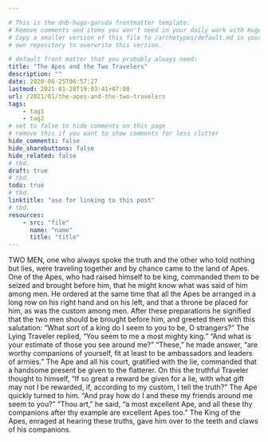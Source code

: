 ```yaml
---

# This is the dnb-hugo-garuda frontmatter template. 
# Remove comments and items you won't need in your daily work with Hugo.
# Copy a smaller version of this file to /archetypes/default.md in your
# own repository to overwrite this version.

# default front matter that you probably always need:
title: "The Apes and the Two Travelers"
description: ""
date: 2020-06-25T06:57:27
lastmod: 2021-01-20T19:03:41+07:00
url: /2021/01/the-apes-and-the-two-travelers
tags:
    - tag1
    - tag2
# set to false to hide comments on this page
# remove this if you want to show comments for less clutter
hide_comments: false
hide_sharebuttons: false
hide_related: false
# tbd.
draft: true
# tbd.
todo: true
# tbd.
linktitle: "use for linking to this post"
# tbd.
resources:
    - src: "file"
      name: "name"
      title: "title"
---
```

TWO MEN, one who always spoke the truth and the other who told nothing but lies, were traveling together and by chance came to the land of Apes. One of the Apes, who had raised himself to be king, commanded them to be seized and brought before him, that he might know what was said of him among men. He ordered at the same time that all the Apes be arranged in a long row on his right hand and on his left, and that a throne be placed for him, as was the custom among men. After these preparations he signified that the two men should be brought before him, and greeted them with this salutation: “What sort of a king do I seem to you to be, O strangers?” The Lying Traveler replied, “You seem to me a most mighty king.” “And what is your estimate of those you see around me?” “These,” he made answer, “are worthy companions of yourself, fit at least to be ambassadors and leaders of armies.” The Ape and all his court, gratified with the lie, commanded that a handsome present be given to the flatterer. On this the truthful Traveler thought to himself, “If so great a reward be given for a lie, with what gift may not I be rewarded, if, according to my custom, I tell the truth?” The Ape quickly turned to him. “And pray how do I and these my friends around me seem to you?” “Thou art,” he said, “a most excellent Ape, and all these thy companions after thy example are excellent Apes too.” The King of the Apes, enraged at hearing these truths, gave him over to the teeth and claws of his companions.


